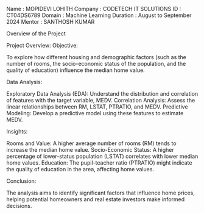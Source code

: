 Name : MOPIDEVI LOHITH
Company : CODETECH IT SOLUTIONS
ID : CT04DS6789
Domain : Machine Learning
Duration : August to September 2024
Mentor : SANTHOSH KUMAR

Overview of the Project

Project Overview:
Objective:

To explore how different housing and demographic factors (such as the number of rooms, the socio-economic status of the population, and the quality of education) influence the median home value.

Data Analysis:

Exploratory Data Analysis (EDA): Understand the distribution and correlation of features with the target variable, MEDV.
Correlation Analysis: Assess the linear relationships between RM, LSTAT, PTRATIO, and MEDV.
Predictive Modeling: Develop a predictive model using these features to estimate MEDV.

Insights:

Rooms and Value: A higher average number of rooms (RM) tends to increase the median home value.
Socio-Economic Status: A higher percentage of lower-status population (LSTAT) correlates with lower median home values.
Education: The pupil-teacher ratio (PTRATIO) might indicate the quality of education in the area, affecting home values.

Conclusion:

The analysis aims to identify significant factors that influence home prices, helping potential homeowners and real estate investors make informed decisions.






